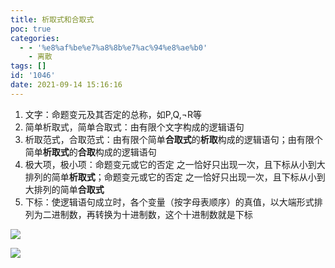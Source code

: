 ```yaml
---
title: 析取式和合取式
poc: true
categories:
  - - '%e8%af%be%e7%a8%8b%e7%ac%94%e8%ae%b0'
    - 离散
tags: []
id: '1046'
date: 2021-09-14 15:16:16
---
```


1.  文字：命题变元及其否定的总称，如P,Q,¬R等
2.  简单析取式，简单合取式：由有限个文字构成的逻辑语句
3.  析取范式，合取范式：由有限个简单**合取式**的**析取**构成的逻辑语句；由有限个简单**析取式**的**合取**构成的逻辑语句
4.  极大项，极小项：命题变元或它的否定 之一恰好只出现一次，且下标从小到大排列的简单**析取式**；命题变元或它的否定 之一恰好只出现一次，且下标从小到大排列的简单**合取式**
5.  下标：使逻辑语句成立时，各个变量（按字母表顺序）的真值，以大端形式排列为二进制数，再转换为十进制数，这个十进制数就是下标

![](https://www.ksroido.art/wp-content/uploads/2021/09/image-60-1024x313.png)

![](https://raw.githubusercontent.com/Valkierja/ALLPIC/main/img/202303172100245.png)